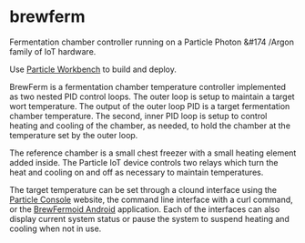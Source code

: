 # brewferm
Fermentation chamber controller running on a Particle Photon &#174 /Argon family of IoT hardware.

Use [Particle Workbench](https://www.particle.io/workbench) to build and deploy.

BrewFerm is a fermentation chamber temperature controller implemented as two nested PID control loops. The outer loop is setup to maintain a target wort temperature. The output of the outer loop PID is a target fermentation chamber temperature. The second, inner PID loop is setup to control heating and cooling of the chamber, as needed, to hold the chamber at the temperature set by the outer loop.

The reference chamber is a small chest freezer with a small heating element added inside. The Particle IoT device controls two relays which turn the heat and cooling on and off as necessary to maintain temperatures.

The target temperature can be set through a clound interface using the [Particle Console](https://console.particle.io/devices) website, the command line interface with a curl command, or the [BrewFermoid Android](https://github.com/hotguac/brewfermoid) application. Each of the interfaces can also display current system status or pause the system to suspend heating and cooling when not in use.


